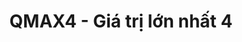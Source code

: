 ---
layout: post
title:  "QMAX4 - Giá trị lớn nhất 4"
categories: [tree, bst, data-structure]
code: QMAX4
src: QMAX4.cpp
---